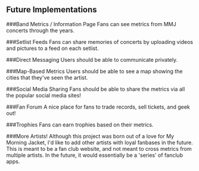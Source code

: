 ## Future Implementations

###Band Metrics / Information Page
Fans can see metrics from MMJ concerts through the years.

###Setlist Feeds
Fans can share memories of concerts by uploading videos and pictures to a feed on each setlist.

###Direct Messaging
Users should be able to communicate privately.

###Map-Based Metrics
Users should be able to see a map showing the cities that they've seen the artist. 

###Social Media Sharing
Fans should be able to share the metrics via all the popular social media sites!

###Fan Forum
A nice place for fans to trade records, sell tickets, and geek out!

###Trophies
Fans can earn trophies based on their metrics.

###More Artists!
Although this project was born out of a love for My Morning Jacket, I'd like to add other artists with loyal fanbases in the future. This is meant to be a fan club website, and not meant to cross metrics from multiple artists. In the future, it would essentially be a 'series' of fanclub apps.

